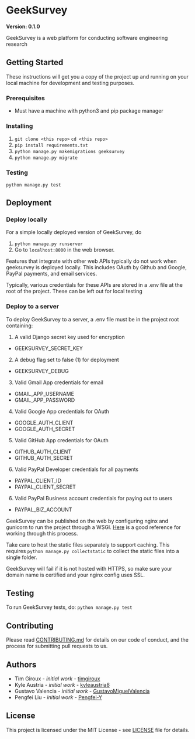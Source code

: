 # GeekSurvey

**Version: 0.1.0**

GeekSurvey is a web platform for conducting software engineering research

## Getting Started

These instructions will get you a copy of the project up and running on your local machine for development and testing purposes.

### Prerequisites

- Must have a machine with python3 and pip package manager

### Installing

1. ```git clone <this repo>``` ```cd <this repo>```
2. ```pip install requirements.txt```
3. ```python manage.py makemigrations geeksurvey```
3. ```python manage.py migrate```

### Testing
```python manage.py test```

## Deployment

### Deploy locally

For a simple locally deployed version of GeekSurvey, do
1. ```python manage.py runserver```
2. Go to ```localhost:8000``` in the web browser.

Features that integrate with other web APIs typically do not work when geeksurvey is deployed locally. This includes OAuth by Github and Google, PayPal payments, and email services.

Typically, various credentials for these APIs are stored in a .env file at the root of the project. These can be left out for local testing


### Deploy to a server

To deploy GeekSurvey to a server, a .env file must be in the project root containing:
1. A valid Django secret key used for encryption
  - GEEKSURVEY_SECRET_KEY
2. A debug flag set to false (1) for deployment
  - GEEKSURVEY_DEBUG
3. Valid Gmail App credentials for email
  - GMAIL_APP_USERNAME
  - GMAIL_APP_PASSWORD
4. Valid Google App credentials for OAuth
  - GOOGLE_AUTH_CLIENT
  - GOOGLE_AUTH_SECRET
5. Valid GitHub App credentials for OAuth
  - GITHUB_AUTH_CLIENT
  - GITHUB_AUTH_SECRET
6. Valid PayPal Developer credentials for all payments
  - PAYPAL_CLIENT_ID
  - PAYPAL_CLIENT_SECRET
6. Valid PayPal Business account credentials for paying out to users
  - PAYPAL_BIZ_ACCOUNT

GeekSurvey can be published on the web by configuring nginx and gunicorn to run the project through a WSGI. [Here](https://www.youtube.com/watch?v=YnrgBeIRtvo) is a good reference for working through this process.

Take care to host the static files separately to support caching. This requires
```python manage.py collectstatic```
to collect the static files into a single folder.

GeekSurvey will fail if it is not hosted with HTTPS, so make sure your domain name is certified and your nginx config uses SSL.


## Testing
To run GeekSurvey tests, do:
```python manage.py test```

## Contributing

Please read [CONTRIBUTING.md](./CONTRIBUTING.md) for details on our code of conduct, and the process for submitting pull requests to us.


## Authors

- Tim Giroux - *initial work* - [timgiroux](https://github.com/timgiroux)
- Kyle Austria - *initial work* - [kyleaustria8](https://github.com/kyleaustria8)
- Gustavo Valencia - *initial work* - [GustavoMiguelValencia](https://github.com/GustavoMiguelValencia)
- Pengfei Liu - *initial work* - [Pengfei-Y](https://github.com/Pengfei-Y)


## License

This project is licensed under the MIT License - see [LICENSE](./LICENSE) file for details.

